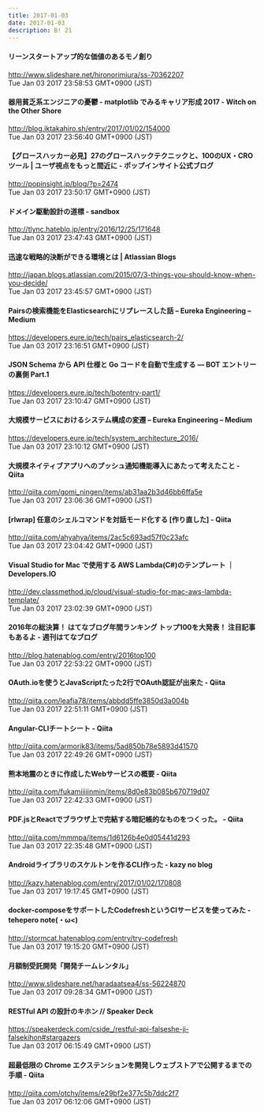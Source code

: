 ```yaml
---
title: 2017-01-03
date: 2017-01-03
description: B! 21
---
```


#### リーンスタートアップ的な価値のあるモノ創り
http://www.slideshare.net/hironorimiura/ss-70362207<br>
Tue Jan 03 2017 23:58:53 GMT+0900 (JST)<br>


#### 器用貧乏系エンジニアの憂鬱 - matplotlib でみるキャリア形成 2017 - Witch on the Other Shore
http://blog.iktakahiro.sh/entry/2017/01/02/154000<br>
Tue Jan 03 2017 23:56:40 GMT+0900 (JST)<br>


#### 【グロースハッカー必見】27のグロースハックテクニックと、100のUX・CROツール | ユーザ視点をもっと間近に - ポップインサイト公式ブログ
http://popinsight.jp/blog/?p=2474<br>
Tue Jan 03 2017 23:50:17 GMT+0900 (JST)<br>


#### ドメイン駆動設計の道標 - sandbox
http://tlync.hateblo.jp/entry/2016/12/25/171648<br>
Tue Jan 03 2017 23:47:43 GMT+0900 (JST)<br>


#### 迅速な戦略的決断ができる環境とは | Atlassian Blogs
http://japan.blogs.atlassian.com/2015/07/3-things-you-should-know-when-you-decide/<br>
Tue Jan 03 2017 23:45:57 GMT+0900 (JST)<br>


#### Pairsの検索機能をElasticsearchにリプレースした話 – Eureka Engineering – Medium
https://developers.eure.jp/tech/pairs_elasticsearch-2/<br>
Tue Jan 03 2017 23:16:51 GMT+0900 (JST)<br>


#### JSON Schema から API 仕様と Go コードを自動で生成する — BOT エントリーの裏側 Part.1
https://developers.eure.jp/tech/botentry-part1/<br>
Tue Jan 03 2017 23:10:47 GMT+0900 (JST)<br>


#### 大規模サービスにおけるシステム構成の変遷 – Eureka Engineering – Medium
https://developers.eure.jp/tech/system_architecture_2016/<br>
Tue Jan 03 2017 23:10:12 GMT+0900 (JST)<br>


#### 大規模ネイティブアプリへのプッシュ通知機能導入にあたって考えたこと - Qiita
http://qiita.com/gomi_ningen/items/ab31aa2b3d46bb6ffa5e<br>
Tue Jan 03 2017 23:06:36 GMT+0900 (JST)<br>


#### [rlwrap] 任意のシェルコマンドを対話モード化する [作り直した] - Qiita
http://qiita.com/ahyahya/items/2ac5c693ad57f0c23afc<br>
Tue Jan 03 2017 23:04:42 GMT+0900 (JST)<br>


#### Visual Studio for Mac で使用する AWS Lambda(C#)のテンプレート ｜ Developers.IO
http://dev.classmethod.jp/cloud/visual-studio-for-mac-aws-lambda-template/<br>
Tue Jan 03 2017 23:02:39 GMT+0900 (JST)<br>


#### 2016年の総決算！ はてなブログ年間ランキング トップ100を大発表！ 注目記事もあるよ - 週刊はてなブログ
http://blog.hatenablog.com/entry/2016top100<br>
Tue Jan 03 2017 22:53:22 GMT+0900 (JST)<br>


#### OAuth.ioを使うとJavaScriptたった2行でOAuth認証が出来た - Qiita
http://qiita.com/leafia78/items/abbdd5ffe3850d3a004b<br>
Tue Jan 03 2017 22:51:11 GMT+0900 (JST)<br>


#### Angular-CLIチートシート - Qiita
http://qiita.com/armorik83/items/5ad850b78e5893d41570<br>
Tue Jan 03 2017 22:49:26 GMT+0900 (JST)<br>


#### 熊本地震のときに作成したWebサービスの概要 - Qiita
http://qiita.com/fukamiiiiinmin/items/8d0e83b085b670719d07<br>
Tue Jan 03 2017 22:42:33 GMT+0900 (JST)<br>


#### PDF.jsとReactでブラウザ上で完結する暗記帳的なものをつくった。 - Qiita
http://qiita.com/mmmpa/items/1d6126b4e0d05441d293<br>
Tue Jan 03 2017 22:35:48 GMT+0900 (JST)<br>


#### Androidライブラリのスケルトンを作るCLI作った - kazy no blog
http://kazy.hatenablog.com/entry/2017/01/02/170808<br>
Tue Jan 03 2017 19:17:45 GMT+0900 (JST)<br>


#### docker-composeをサポートしたCodefreshというCIサービスを使ってみた - tehepero note(・ω<)
http://stormcat.hatenablog.com/entry/try-codefresh<br>
Tue Jan 03 2017 19:15:20 GMT+0900 (JST)<br>


#### 月額制受託開発「開発チームレンタル」
http://www.slideshare.net/haradaatsea4/ss-56224870<br>
Tue Jan 03 2017 09:28:34 GMT+0900 (JST)<br>


#### RESTful API の設計のキホン // Speaker Deck
https://speakerdeck.com/cside_/restful-api-falseshe-ji-falsekihon#stargazers<br>
Tue Jan 03 2017 06:15:49 GMT+0900 (JST)<br>


#### 超最低限の Chrome エクステンションを開発しウェブストアで公開するまでの手順 - Qiita
http://qiita.com/otchy/items/e29bf2e377c5b7ddc2f7<br>
Tue Jan 03 2017 06:12:06 GMT+0900 (JST)<br>


